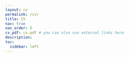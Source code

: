 ```yaml
---
layout: cv
permalink: /cv/
title: CV
nav: true
nav_order: 5
cv_pdf: cv.pdf # you can also use external links here
description: 
toc:
  sidebar: left
---
```


